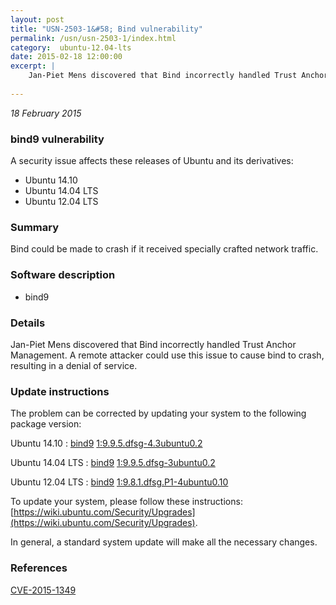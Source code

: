 ```yaml
---
layout: post
title: "USN-2503-1&#58; Bind vulnerability"
permalink: /usn/usn-2503-1/index.html
category:  ubuntu-12.04-lts
date: 2015-02-18 12:00:00
excerpt: |
    Jan-Piet Mens discovered that Bind incorrectly handled Trust Anchor Management. A remote attacker could use this issue to cause bind to crash, resulting in a denial of service. 
    
--- 
```

 
 

*18 February 2015*

### bind9 vulnerability

A security issue affects these releases of Ubuntu and its derivatives:

* Ubuntu 14.10
* Ubuntu 14.04 LTS
* Ubuntu 12.04 LTS

### Summary

Bind could be made to crash if it received specially crafted network traffic.

### Software description

* bind9 

### Details

Jan-Piet Mens discovered that Bind incorrectly handled Trust Anchor Management. A remote attacker could use this issue to cause bind to crash, resulting in a denial of service. 

### Update instructions

The problem can be corrected by updating your system to the following package version:

Ubuntu 14.10
 : [bind9](https://launchpad.net/ubuntu/+source/bind9) <span> [1:9.9.5.dfsg-4.3ubuntu0.2](https://launchpad.net/ubuntu/+source/bind9/1:9.9.5.dfsg-4.3ubuntu0.2) </span> 

Ubuntu 14.04 LTS
 : [bind9](https://launchpad.net/ubuntu/+source/bind9) <span> [1:9.9.5.dfsg-3ubuntu0.2](https://launchpad.net/ubuntu/+source/bind9/1:9.9.5.dfsg-3ubuntu0.2) </span> 

Ubuntu 12.04 LTS
 : [bind9](https://launchpad.net/ubuntu/+source/bind9) <span> [1:9.8.1.dfsg.P1-4ubuntu0.10](https://launchpad.net/ubuntu/+source/bind9/1:9.8.1.dfsg.P1-4ubuntu0.10) </span> 

To update your system, please follow these instructions: [https://wiki.ubuntu.com/Security/Upgrades](https://wiki.ubuntu.com/Security/Upgrades).

In general, a standard system update will make all the necessary changes. 

### References

 
 [CVE-2015-1349](http://people.ubuntu.com/~ubuntu-security/cve/CVE-2015-1349)
 

